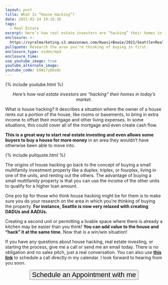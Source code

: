 ```yaml
---
layout: post
title: What Is “House Hacking”?
date: 2021-02-24 19:16:16
tags:
  - Real Estate
excerpt: Here’s how real estate investors are “hacking” their homes in today’s market.
enclosure: >-
  https://vyralmarketing.s3.amazonaws.com/Kwasi+Bowie/2021/Seattle+Real+Estate+Agent_+House+Hacking+101.mp4
pullquote: Research the area you’re thinking of buying in first.
enclosure_type: video/mp4
enclosure_time:
use_youtube_image: true
youtube_alternate_image:
youtube_code: E6Wz7yDbe8c
---
```


{% include youtube.html %}

<p style="text-align: center;"><em>Here’s how real estate investors are “hacking” their homes in today’s market.</em></p>

What is house hacking? It describes a situation where the owner of a house rents out a portion of the house, like rooms or basements, to bring in extra income to offset their mortgage and other living expenses. In some situations, this could cover all of the mortgage and even create cash flow.

**This is a great way to start real estate investing and even allows some buyers to buy a house for more money** in an area they wouldn’t have otherwise been able to move into.

{% include pullquote.html %}

The origins of house hacking go back to the concept of buying a small multifamily investment property like a duplex, triplex, or fourplex, living in one of the units, and renting out the others. The advantage of buying a small multifamily property is that you can use the income of the other units to qualify for a higher loan amount.&nbsp;

One pro tip for those who think house hacking might be for them is to make sure you do your research on the area in which you're thinking of buying the property. **For instance, Seattle is now very relaxed with creating DADUs and AADUs.**

Creating a second unit or permitting a livable space where there is already a kitchen may be easier than you think\! **You can add value to the house and “hack” it at the same time.** Now that is a win/win situation\!

If you have any questions about house hacking, real estate investing, or starting the process, give me a call or send me an email today. There is no obligation and no sales pitch, just a real conversation. You can also use **[this link](https://calendly.com/kwasib/video-conference)** to schedule a call directly in my calendar. I look forward to hearing from you soon.

<p style="text-align: center;"><a href="https://calendly.com/kwasib/15min" target="_blank"><button style="font-size: 22px;">Schedule an Appointment with me</button></a></p>
